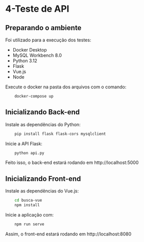 # 4-Teste de API

## Preparando o ambiente

Foi utilizado para a execução dos testes:

- Docker Desktop 
- MySQL Workbench 8.0 
- Python 3.12
- Flask
- Vue.js
- Node

Execute o docker na pasta dos arquivos com o comando:
```bash
    docker-compose up
```

## Inicializando Back-end

Instale as dependências do Python:

```bash
    pip install flask flask-cors mysqlclient
```

Inicie a API Flask:
```bash
    python api.py
```
Feito isso, o back-end estará rodando em http://localhost:5000


## Inicializando Front-end

Instale as dependências do Vue.js:
```bash
    cd busca-vue
    npm install
```

Inicie a aplicação com:
```bash
    npm run serve
```
Assim, o front-end estará rodando em http://localhost:8080

